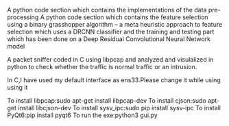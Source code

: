 A python code section which contains the implementations of the data pre-processing
A python code section which contains the feature selection using a binary grasshopper algorithm – a meta heuristic approach to feature selection which uses a DRCNN classifier and the training and testing part which has been done on a Deep Residual Convolutional Neural Network model 

A packet sniffer coded in C using libpcap and analyzed and visulalized in python to check whether the traffic is normal traffic or an intrusion.

In C,I have used my default interface as ens33.Please change it while using using it

To install libpcap:sudo apt-get install libpcap-dev
To install cjson:sudo apt-get install libcjson-dev
To install sysv_ipc:sudo pip install sysv-ipc
To install PyQt6:pip install pyqt6
To run the exe:python3 gui.py
